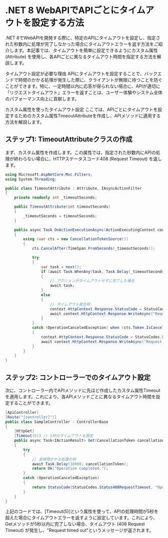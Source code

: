 # .NET 8 WebAPIでAPIごとにタイムアウトを設定する方法

.NET 8でWebAPIを開発する際に、特定のAPIにタイムアウトを設定し、指定された秒数内に処理が完了しなかった場合にタイムアウトエラーを返す方法をご紹介します。本記事では、タイムアウトを簡単に設定できるようにカスタム属性 (Attribute) を使用し、各APIごとに異なるタイムアウト時間を指定する方法を解説します。

タイムアウト設定が必要な理由
APIにタイムアウトを設定することで、バックエンドで時間のかかる処理が発生した際に、クライアントが無限に待つことを防ぐことができます。特に、一定時間以内に応答が得られない場合に、APIが適切に「リクエストタイムアウト」エラーを返すことは、ユーザー体験やシステム全体のパフォーマンス向上に貢献します。

カスタム属性を使ったタイムアウト設定
ここでは、APIごとにタイムアウトを設定するためのカスタム属性TimeoutAttributeを作成し、APIメソッドに適用する方法を解説します。

## ステップ1: TimeoutAttributeクラスの作成
まず、カスタム属性を作成します。この属性では、指定された秒数内にAPIの処理が終わらない場合に、HTTPステータスコード408 (Request Timeout) を返します。

```csharp コードをコピーする
using Microsoft.AspNetCore.Mvc.Filters;
using System.Threading;

public class TimeoutAttribute : Attribute, IAsyncActionFilter
{
    private readonly int _timeoutSeconds;

    public TimeoutAttribute(int timeoutSeconds)
    {
        _timeoutSeconds = timeoutSeconds;
    }

    public async Task OnActionExecutionAsync(ActionExecutingContext context, ActionExecutionDelegate next)
    {
        using (var cts = new CancellationTokenSource())
        {
            cts.CancelAfter(TimeSpan.FromSeconds(_timeoutSeconds));

            try
            {
                var task = next();
                if (await Task.WhenAny(task, Task.Delay(_timeoutSeconds * 1000, cts.Token)) == task)
                {
                    // アクションがタイムアウトせずに完了した場合
                    await task;
                }
                else
                {
                    // タイムアウト発生時
                    context.HttpContext.Response.StatusCode = StatusCodes.Status408RequestTimeout;
                    await context.HttpContext.Response.WriteAsync("Request timed out.");
                }
            }
            catch (OperationCanceledException) when (cts.Token.IsCancellationRequested)
            {
                context.HttpContext.Response.StatusCode = StatusCodes.Status408RequestTimeout;
                await context.HttpContext.Response.WriteAsync("Request timed out.");
            }
        }
    }
}
```
## ステップ2: コントローラーでのタイムアウト設定
次に、コントローラー内でAPIメソッドに先ほど作成したカスタム属性Timeoutを適用します。これにより、各APIメソッドごとに異なるタイムアウト時間を設定することができます。

```csharp コードをコピーする
[ApiController]
[Route("[controller]")]
public class SampleController : ControllerBase
{
    [HttpGet]
    [Timeout(5)] // 5秒のタイムアウトを設定
    public async Task<IActionResult> Get(CancellationToken cancellationToken)
    {
        try
        {
            // 長時間かかる処理の例
            await Task.Delay(10000, cancellationToken);
            return Ok("Operation completed.");
        }
        catch (OperationCanceledException)
        {
            return StatusCode(StatusCodes.Status408RequestTimeout, "Operation timed out.");
        }
    }
}
```
上記のコードでは、[Timeout(5)]という属性を使って、APIの処理時間が5秒を超えた場合にタイムアウトエラーを返すように設定しています。これにより、Getメソッドが5秒以内に完了しない場合、タイムアウト (408 Request Timeout) が発生し、"Request timed out"というメッセージが返されます。